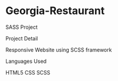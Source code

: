 # Georgia-Restaurant
SASS Project


Project Detail

Responsive Website using SCSS framework

Languages Used

HTML5
CSS
SCSS
